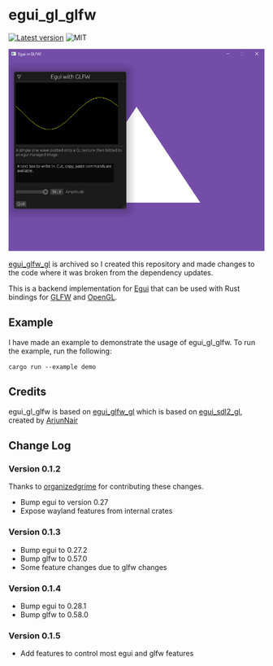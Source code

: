 # egui_gl_glfw
[![Latest version](https://img.shields.io/crates/v/egui_gl_glfw.svg)](https://crates.io/crates/egui_gl_glfw)
![MIT](https://img.shields.io/badge/license-MIT-blue.svg)

![Example screenshot](/media/screenshot.png)

[egui_glfw_gl](https://github.com/cohaereo/egui_glfw_gl) is archived so I created this repository and made changes to the code where it was broken from the dependency updates.

This is a backend implementation for [Egui](https://github.com/emilk/egui) that can be used with Rust bindings for [GLFW](https://github.com/PistonDevelopers/glfw-rs) and [OpenGL](https://github.com/brendanzab/gl-rs).

## Example
I have made an example to demonstrate the usage of egui_gl_glfw. To run the example, run the following:
```
cargo run --example demo
```

## Credits
egui_gl_glfw is based on [egui_glfw_gl](https://github.com/cohaereo/egui_glfw_gl) which is based on
[egui_sdl2_gl](https://github.com/ArjunNair/egui_sdl2_gl), created by [ArjunNair](https://github.com/ArjunNair)

## Change Log

### Version 0.1.2

Thanks to [organizedgrime](https://github.com/organizedgrime) for contributing these changes.

* Bump egui to version 0.27
* Expose wayland features from internal crates

### Version 0.1.3

* Bump egui to 0.27.2
* Bump glfw to 0.57.0
* Some feature changes due to glfw changes

### Version 0.1.4

* Bump egui to 0.28.1
* Bump glfw to 0.58.0

### Version 0.1.5

* Add features to control most egui and glfw features
